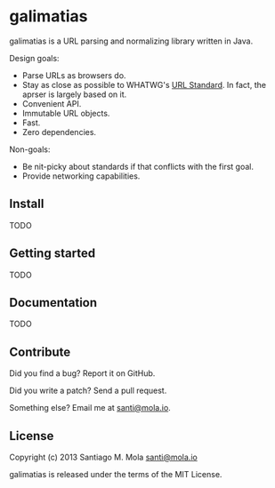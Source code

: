galimatias
==========

galimatias is a URL parsing and normalizing library written in Java.

Design goals:

- Parse URLs as browsers do.
- Stay as close as possible to WHATWG's [URL Standard](http://url.spec.whatwg.org/). In fact, the aprser is largely based on it.
- Convenient API.
- Immutable URL objects.
- Fast.
- Zero dependencies.

Non-goals:

- Be nit-picky about standards if that conflicts with the first goal.
- Provide networking capabilities.

Install
-------

TODO

Getting started
---------------

TODO

Documentation
-------------

TODO

Contribute
----------

Did you find a bug? Report it on GitHub.

Did you write a patch? Send a pull request.

Something else? Email me at santi@mola.io.

License
-------

Copyright (c) 2013 Santiago M. Mola <santi@mola.io>

galimatias is released under the terms of the MIT License.
